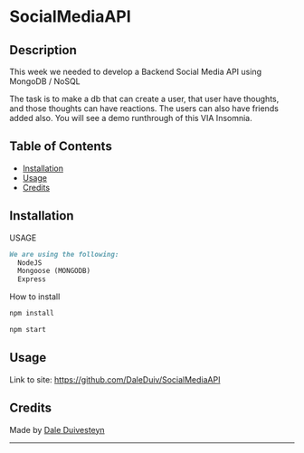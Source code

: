 # SocialMediaAPI

## Description
This week we needed to develop a Backend Social Media API using MongoDB / NoSQL

The task is to make a db that can create a user, that user have thoughts, and those thoughts can have reactions.
The users can also have friends added also.
You will see a demo runthrough of this VIA Insomnia.


## Table of Contents

- [Installation](#installation)
- [Usage](#usage)
- [Credits](#credits)





## Installation

USAGE
```md
We are using the following:
  NodeJS
  Mongoose (MONGODB)
  Express
```


How to install

```md
npm install
```
```md
npm start
```
## Usage
Link to site: 
https://github.com/DaleDuiv/SocialMediaAPI


## Credits

Made by [Dale Duivesteyn](https://github.com/DaleDuiv)

---